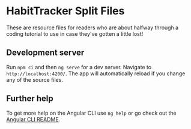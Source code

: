 # HabitTracker Split Files

These are resource files for readers who are about halfway through a coding tutorial to use in case they've gotten a little lost!


## Development server

Run `npm ci` and then `ng serve` for a dev server. Navigate to `http://localhost:4200/`. The app will automatically reload if you change any of the source files.

## Further help

To get more help on the Angular CLI use `ng help` or go check out the [Angular CLI README](https://github.com/angular/angular-cli/blob/master/README.md).
